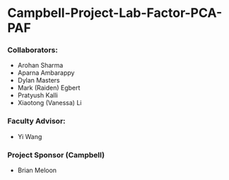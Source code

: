 # Campbell-Project-Lab-Factor-PCA-PAF
### Collaborators:
- Arohan Sharma
- Aparna Ambarappy
- Dylan Masters
- Mark (Raiden) Egbert
- Pratyush Kalli
- Xiaotong (Vanessa) Li

### Faculty Advisor:
- Yi Wang

### Project Sponsor (Campbell)
- Brian Meloon

